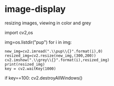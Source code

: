 # image-display
resizing images, viewing in color and grey



import cv2,os

img=os.listdir("pup")
for i in  img:
    
    new_img=cv2.imread(".\\pup\\{}".format(i),0)
    resized_img=cv2.resize(new_img,(300,200))
    cv2.imshow(".\\grey\\{}".format(i),resized_img)
    print(resized_img)
    key = cv2.waitKey(1000)
if key==100:
        cv2.destroyAllWindows()
